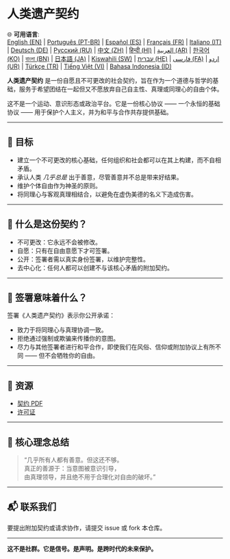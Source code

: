 
# 人类遗产契约

🌐 **可用语言**:  
[English (EN)](./index.md) | [Português (PT-BR)](./README_pt-BR.md) | [Español (ES)](./README_es.md) | [Français (FR)](./README_fr.md) | [Italiano (IT)](./README_it.md) | [Deutsch (DE)](./README_de.md) | [Русский (RU)](./README_ru.md) | [中文 (ZH)](./README_zh.md) | [हिन्दी (HI)](./README_hi.md) | [العربية (AR)](./README_ar.md) | [한국어 (KO)](./README_ko.md) | [বাংলা (BN)](./README_bn.md) | [日本語 (JA)](./README_ja.md) | [Kiswahili (SW)](./README_sw.md) | [עברית (HE)](./README_he.md) | [فارسی (FA)](./README_fa.md) | [اردو (UR)](./README_ur.md) | [Türkçe (TR)](./README_tr.md) | [Tiếng Việt (VI)](./README_vi.md) | [Bahasa Indonesia (ID)](./README_id.md)

**人类遗产契约** 是一份自愿且不可更改的社会契约，旨在作为一个道德与哲学的基础，服务于希望团结在一起但又不愿放弃自己自主性、真理或同理心的自由个体。

这不是一个运动、意识形态或政治平台。它是一份核心协议 —— 一个永恒的基础协议 —— 用于保护个人主义，并为和平与合作共存提供基础。

---

## 🌱 目标

- 建立一个不可更改的核心基础，任何组织和社会都可以在其上构建，而不自相矛盾。
- 承认人类 *几乎总是* 出于善意，尽管善意并不总是带来好结果。
- 维护个体自由作为神圣的原则。
- 将同理心与客观真理相结合，以避免在虚伪美德的名义下造成伤害。

---

## 📜 什么是这份契约？

- 不可更改：它永远不会被修改。
- 自愿：只有在自由意愿下才可签署。
- 公开：签署者需以真实身份签署，以维护完整性。
- 去中心化：任何人都可以创建不与该核心矛盾的附加契约。

---

## 🔏 签署意味着什么？

签署《人类遗产契约》表示你公开承诺：

- 致力于将同理心与真理协调一致。
- 拒绝通过强制或欺骗来传播你的意图。
- 尽力与其他签署者进行和平合作，即使我们在风俗、信仰或附加协议上有所不同 —— 但不会牺牲你的自由。

---

## 📎 资源

- [契约 PDF](./assets/pdfs/Renlei_Yichan_Qiyue.pdf)
- [许可证](./LICENSE)

---

## 🧠 核心理念总结

> “几乎所有人都有善意。但这还不够。  
> 真正的善源于：当意图被意识引导，  
> 由真理领导，并且绝不用于合理化对自由的破坏。”

---

## 📬 联系我们

要提出附加契约或请求协作，请提交 issue 或 fork 本仓库。

---

**这不是社群。它是信号。是声明。是跨时代的未来保护。**
